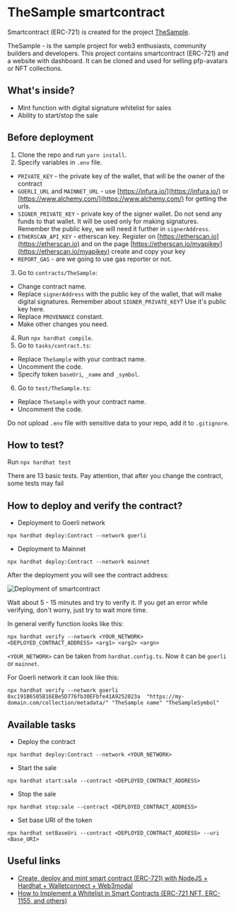 # TheSample smartcontract

Smartcontract (ERC-721) is created for the project [TheSample](https://github.com/gapon2401/web3-pfp-sample).

TheSample - is the sample project for web3 enthusiasts, community builders and developers. 
This project contains smartcontract (ERC-721) and a website with dashboard. 
It can be cloned and used for selling pfp-avatars or NFT collections.

## What's inside?

- Mint function with digital signature whitelist for sales
- Ability to start/stop the sale

## Before deployment

1. Clone the repo and run `yarn install`.
2. Specify variables in `.env` file.
- `PRIVATE_KEY` - the private key of the wallet, that will be the owner of the contract
- `GOERLI_URL` and `MAINNET_URL` - use [https://infura.io/](https://infura.io/) or [https://www.alchemy.com/](https://www.alchemy.com/) for getting the urls.
- `SIGNER_PRIVATE_KEY` - private key of the signer wallet. 
Do not send any funds to that wallet. It will be used only for making signatures.
Remember the public key, we will need it further in `signerAddress`.
- `ETHERSCAN_API_KEY` - etherscan key. Register on [https://etherscan.io](https://etherscan.io) and on the page [https://etherscan.io/myapikey](https://etherscan.io/myapikey) create and copy your key
- `REPORT_GAS` - are we going to use gas reporter or not.
3. Go to `contracts/TheSample`:
- Change contract name.
- Replace `signerAddress` with the public key of the wallet, that will make digital signatures. Remember about `SIGNER_PRIVATE_KEY`? Use it's public key here.
- Replace `PROVENANCE` constant.
- Make other changes you need.
4. Run `npx hardhat compile`.
5. Go to `tasks/contract.ts`:
- Replace  `TheSample` with your contract name.
- Uncomment the code.
- Specify token `baseUri`, `_name` and `_symbol`.
6. Go to `test/TheSample.ts`:
- Replace  `TheSample` with your contract name.
- Uncomment the code.

Do not upload `.env` file with sensitive data to your repo, add it to `.gitignore`.

## How to test?

Run `npx hardhat test`

There are 13 basic tests. Pay attention, that after you change the contract, some tests may fail

## How to deploy and verify the contract?

- Deployment to Goerli network
```
npx hardhat deploy:Contract --network goerli
``` 
- Deployment to Mainnet
```
npx hardhat deploy:Contract --network mainnet
``` 

After the deployment you will see the contract address:

![Deployment of smartcontract](https://dev-to-uploads.s3.amazonaws.com/uploads/articles/ww4jfp9u4ie1pwumezx5.jpg)

Wait about 5 - 15 minutes and try to verify it. If you get an error while verifying, don't worry, just try to wait more time.

In general verify function looks like this:

```
npx hardhat verify --network <YOUR_NETWORK> <DEPLOYED_CONTRACT_ADDRESS> <arg1> <arg2> <argn>
```

`<YOUR_NETWORK>` can be taken from `hardhat.config.ts`. Now it can be `goerli` or `mainnet`.

For Goerli network it can look like this:

```
npx hardhat verify --network goerli 0xc191B6505B16EBe5D776fb30EFbfe41A9252023a  "https://my-domain.com/collection/metadata/" "TheSample name" "TheSampleSymbol"
```

## Available tasks

- Deploy the contract

```
npx hardhat deploy:Contract --network <YOUR_NETWORK>
```

- Start the sale

```
npx hardhat start:sale --contract <DEPLOYED_CONTRACT_ADDRESS>
```

- Stop the sale

```
npx hardhat stop:sale --contract <DEPLOYED_CONTRACT_ADDRESS>
```

- Set base URI of the token

```
npx hardhat setBaseUri --contract <DEPLOYED_CONTRACT_ADDRESS> --uri <Base_URI>
```

## Useful links

- [Create, deploy and mint smart contract (ERC-721) with NodeJS + Hardhat + Walletconnect + Web3modal](https://dev.to/igaponov/create-deploy-and-mint-smart-contract-erc-721-with-nodejs-hardhat-walletconnect-web3modal-59o8)
- [How to Implement a Whitelist in Smart Contracts (ERC-721 NFT, ERC-1155, and others)](https://www.freecodecamp.org/news/how-to-implement-whitelist-in-smartcontracts-erc-721-nft-erc-1155-and-others/)